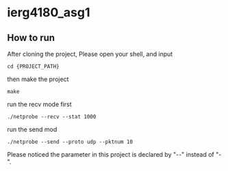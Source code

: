 # ierg4180_asg1

## How to run

After cloning the project,
Please open your shell, and input

```
cd {PROJECT_PATH}
```

then make the project
```
make
```

run the recv mode first
```
./netprobe --recv --stat 1000
```

run the send mod
```
./netprobe --send --proto udp --pktnum 10
```

Please noticed the parameter in this project is declared by "--" instead of "-".
